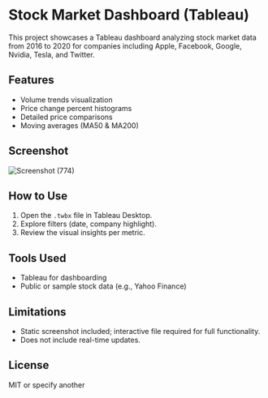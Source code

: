 # Stock Market Dashboard (Tableau)

This project showcases a Tableau dashboard analyzing stock market data from 2016 to 2020 for companies including Apple, Facebook, Google, Nvidia, Tesla, and Twitter.

## Features

- Volume trends visualization
- Price change percent histograms
- Detailed price comparisons
- Moving averages (MA50 & MA200)

## Screenshot


![Screenshot (774)](https://github.com/user-attachments/assets/dc992e68-e7c1-4d03-9507-72a3799b4098)


## How to Use

1. Open the `.twbx` file in Tableau Desktop.
2. Explore filters (date, company highlight).
3. Review the visual insights per metric.

## Tools Used

- Tableau for dashboarding
- Public or sample stock data (e.g., Yahoo Finance)

## Limitations

- Static screenshot included; interactive file required for full functionality.
- Does not include real-time updates.

## License

MIT or specify another

